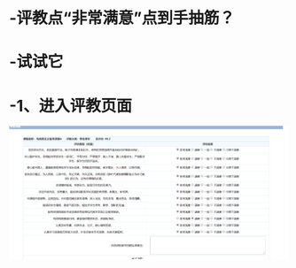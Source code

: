 # -评教点“非常满意”点到手抽筋？
# -试试它
# -1、进入评教页面
![Aaron Swartz](https://github.com/Ares-null/-/blob/master/%E9%A1%B5%E9%9D%A21.png)
